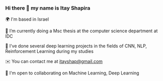 ### Hi there 👋 my name is Itay Shapira
🌍 I'm based in Israel  

📜 I’m currently doing a Msc thesis at the computer science department at IDC 

🤖 I've done several deep learning projects in the fields of CNN, NLP, Reinforcement Learning during my studies  

✉️ You can contact me at itayshap@gmail.com  

🤝 I'm open to collaborating on Machine Learning, Deep Learning







<!--
**itayshap/itayshap** is a ✨ _special_ ✨ repository because its `README.md` (this file) appears on your GitHub profile.

Here are some ideas to get you started:

- 🔭 I’m currently working on ...
- 🌱 I’m currently learning ...
- 👯 I’m looking to collaborate on ...
- 🤔 I’m looking for help with ...
- 💬 Ask me about ...
- 📫 How to reach me: ...
- 😄 Pronouns: ...
- ⚡ Fun fact: ...
-->
